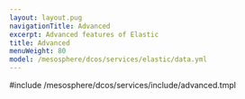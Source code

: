 ```yaml
---
layout: layout.pug
navigationTitle: Advanced
excerpt: Advanced features of Elastic
title: Advanced
menuWeight: 80
model: /mesosphere/dcos/services/elastic/data.yml
---
```


#include /mesosphere/dcos/services/include/advanced.tmpl
